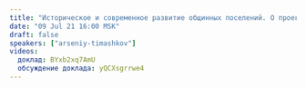 ```yaml
---
title: "Историческое и современное развитие общинных поселений. О проекте «Наша Земля»"
date: "09 Jul 21 16:00 MSK"
draft: false
speakers: ["arseniy-timashkov"]
videos:
  доклад: BYxb2xq7AmU
  обсуждение доклада: yQCXsgrrwe4
---
```


